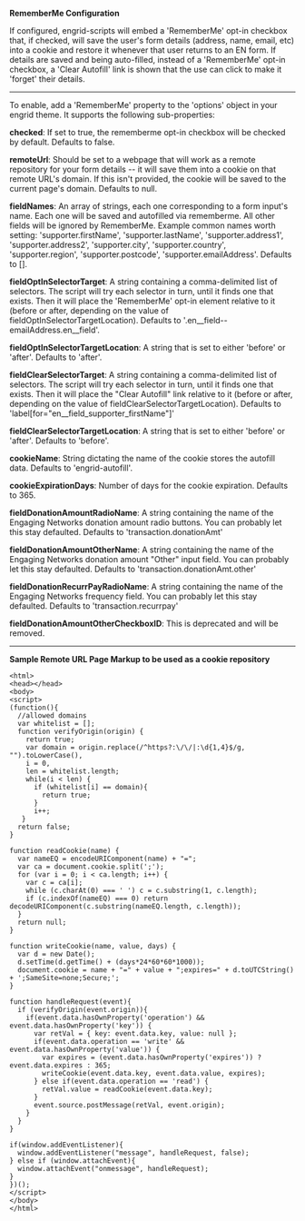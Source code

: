 **RememberMe Configuration**

If configured, engrid-scripts will embed a 'RememberMe' opt-in checkbox that, if checked, will save the user's form details (address, name, email, etc) into a cookie and restore it whenever that user returns to an EN form. If details are saved and being auto-filled, instead of a 'RememberMe' opt-in checkbox, a 'Clear Autofill' link is shown that the use can click to make it 'forget' their details.

---

To enable, add a 'RememberMe' property to the 'options' object in your engrid theme.  It supports the following sub-properties:

**checked**: If set to true, the rememberme opt-in checkbox will be checked by default.  Defaults to false.

**remoteUrl**: Should be set to a webpage that will work as a remote repository for your form details -- it will save them into a cookie on that remote URL's domain.  If this isn't provided, the cookie will be saved to the current page's domain. Defaults to null.

**fieldNames**: An array of strings, each one corresponding to a form input's name.  Each one will be saved and autofilled via rememberme.  All other fields will be ignored by RememberMe.  Example common names worth setting: 'supporter.firstName', 'supporter.lastName', 'supporter.address1', 'supporter.address2', 'supporter.city', 'supporter.country', 'supporter.region', 'supporter.postcode', 'supporter.emailAddress'. Defaults to [].

**fieldOptInSelectorTarget**: A string containing a comma-delimited list of selectors.  The script will try each selector in turn, until it finds one that exists.  Then it will place the 'RememberMe' opt-in element relative to it (before or after, depending on the value of fieldOptInSelectorTargetLocation).  Defaults to '.en__field--emailAddress.en__field'.

**fieldOptInSelectorTargetLocation**: A string that is set to either 'before' or 'after'. Defaults to 'after'.

**fieldClearSelectorTarget**: A string containing a comma-delimited list of selectors.  The script will try each selector in turn, until it finds one that exists.  Then it will place the "Clear Autofill" link relative to it (before or after, depending on the value of fieldClearSelectorTargetLocation). Defaults to 'label[for="en__field_supporter_firstName"]'

**fieldClearSelectorTargetLocation**: A string that is set to either 'before' or 'after'. Defaults to 'before'.

**cookieName**: String dictating the name of the cookie stores the autofill data.  Defaults to 'engrid-autofill'.

**cookieExpirationDays**: Number of days for the cookie expiration.  Defaults to 365.

**fieldDonationAmountRadioName**: A string containing the name of the Engaging Networks donation amount radio buttons.  You can probably let this stay defaulted. Defaults to 'transaction.donationAmt'

**fieldDonationAmountOtherName**: A string containing the name of the Engaging Networks donation amount "Other" input field.  You can probably let this stay defaulted. Defaults to 'transaction.donationAmt.other'

**fieldDonationRecurrPayRadioName**: A string containing the name of the Engaging Networks frequency field.  You can probably let this stay defaulted. Defaults to 'transaction.recurrpay'

**fieldDonationAmountOtherCheckboxID**: This is deprecated and will be removed.

---

**Sample Remote URL Page Markup to be used as a cookie repository**

    <html>
    <head></head>
    <body>
    <script>
    (function(){
      //allowed domains
      var whitelist = [];
      function verifyOrigin(origin) {
        return true;
        var domain = origin.replace(/^https?:\/\/|:\d{1,4}$/g, "").toLowerCase(),
        i = 0,
        len = whitelist.length;
        while(i < len) {
          if (whitelist[i] == domain){
            return true;
          }
          i++;
       }
      return false;
    }
    
    function readCookie(name) {
      var nameEQ = encodeURIComponent(name) + "=";
      var ca = document.cookie.split(';');
      for (var i = 0; i < ca.length; i++) {
        var c = ca[i];
        while (c.charAt(0) === ' ') c = c.substring(1, c.length);
        if (c.indexOf(nameEQ) === 0) return decodeURIComponent(c.substring(nameEQ.length, c.length));
      }
      return null;
    }
    
    function writeCookie(name, value, days) {
      var d = new Date();
      d.setTime(d.getTime() + (days*24*60*60*1000));
      document.cookie = name + "=" + value + ";expires=" + d.toUTCString() + ';SameSite=none;Secure;';
    }

    function handleRequest(event){
      if (verifyOrigin(event.origin)){
        if(event.data.hasOwnProperty('operation') && event.data.hasOwnProperty('key')) {
          var retVal = { key: event.data.key, value: null };
          if(event.data.operation == 'write' && event.data.hasOwnProperty('value')) {
            var expires = (event.data.hasOwnProperty('expires')) ? event.data.expires : 365;
            writeCookie(event.data.key, event.data.value, expires);
          } else if(event.data.operation == 'read') {
            retVal.value = readCookie(event.data.key);
          }
          event.source.postMessage(retVal, event.origin);
        }
      }
    }

    if(window.addEventListener){
      window.addEventListener("message", handleRequest, false);
    } else if (window.attachEvent){
      window.attachEvent("onmessage", handleRequest);
    }
    })();
    </script>
    </body>
    </html>
